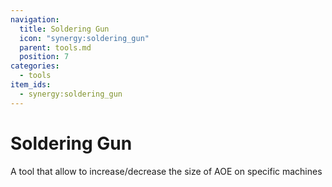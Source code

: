 ```yaml
---
navigation:
  title: Soldering Gun
  icon: "synergy:soldering_gun"
  parent: tools.md
  position: 7
categories:
  - tools
item_ids:
  - synergy:soldering_gun
---
```


# Soldering Gun

A tool that allow to increase/decrease the size of AOE on specific machines

<ItemImage id="synergy:soldering_gun" scale="4.0"/>

<RecipeFor id="synergy:soldering_gun" />
